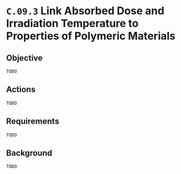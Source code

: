 # `C.09.3` Link Absorbed Dose and Irradiation Temperature to Properties of Polymeric Materials

## Objective

`TODO`

## Actions

`TODO`

## Requirements

`TODO`

## Background

`TODO`
